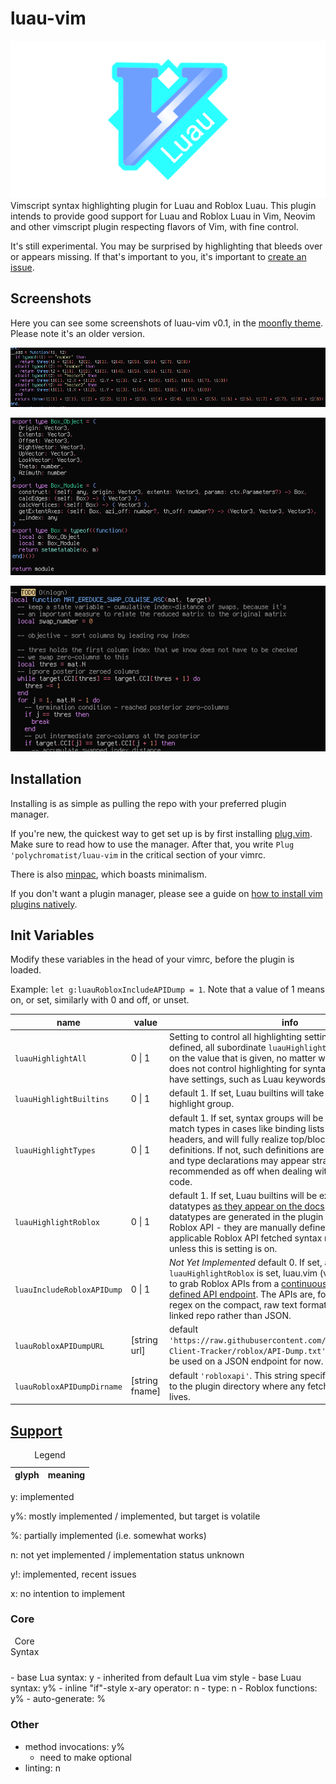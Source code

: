 # luau-vim
![splashscreen](luau-vim-repologo.png)
Vimscript syntax highlighting plugin for Luau and Roblox Luau. 
This plugin intends to provide good support for Luau and Roblox Luau in Vim, Neovim and other vimscript plugin respecting flavors of Vim, with fine control.

It's still experimental. You may be surprised by highlighting that bleeds over or appears missing. If that's important to you, it's important to [create an issue](https://github.com/polychromatist/luau-vim/issues).

## Screenshots

Here you can see some screenshots of luau-vim v0.1, in the [moonfly theme](https://github.com/bluz71/vim-moonfly-colors).
Please note it's an older version.

![three, add method](screenshots/three-add.png)

![geoplane, Box type](screenshots/geoplane-box-type.png)

![geoplane, Mesh3.CSCMatrix](screenshots/geoplane-mesh3-cscmat-nfn.png)

## Installation
Installing is as simple as pulling the repo with your preferred plugin manager.

If you're new, the quickest way to get set up is by first installing [plug.vim](https://github.com/vim-plug/plug.vim).
Make sure to read how to use the manager.
After that, you write `Plug 'polychromatist/luau-vim` in the critical section of your vimrc.

There is also [minpac](https://github.com/k-takata/minpac), which boasts minimalism.

If you don't want a plugin manager, please see a guide on [how to install vim plugins natively](https://www.youtube.com/watch?v=3fkTCkc687s).

## Init Variables

Modify these variables in the head of your vimrc, before the plugin is loaded.

Example: `let g:luauRobloxIncludeAPIDump = 1`. Note that a value of 1 means on, or set, similarly with 0 and off, or unset.

<table>
  <thead>
    <th>name</th>
    <th>value</th>
    <th>info</th>
  </thead>
  <tbody>
    <tr>
      <td><code>luauHighlightAll</code></td>
      <td>0 | 1</td>
      <td>Setting to control all highlighting settings. When this is defined, all subordinate <code>luauHighlight*</code> variables will take on the value that is given, no matter what. Note that this does not control highlighting for syntax clusters that don't have settings, such as Luau keywords, expressions, etc. </td>
    </tr>
    <tr>
      <td><code>luauHighlightBuiltins</code></td>
      <td>0 | 1</td>
      <td>default 1. If set, Luau builtins will take on <code>luauFunction</code> highlight group.</td>
    </tr>
    <tr>
      <td><code>luauHighlightTypes</code></td>
      <td>0 | 1</td>
      <td>default 1. If set, syntax groups will be modified to try to match types in cases like binding lists or after function headers, and will fully realize top/block-level type definitions. If not, such definitions are treated like tables, and type declarations may appear strange. Not recommended as off when dealing with strictly typed code.</td>
    </tr>
    <tr>
      <td><code>luauHighlightRoblox</code></td>
      <td>0 | 1</td>
      <td>default 1. If set, Luau builtins will be extended by Roblox datatypes <a href="https://create.roblox.com/docs/reference/engine/datatypes">as they appear on the docs</a>. None of these datatypes are generated in the plugin by fetching the Roblox API - they are manually defined. However, any applicable Roblox API fetched syntax rules are impossible unless this is setting is on.</td>
    </tr>
    <tr>
      <td><code>luauIncludeRobloxAPIDump</code></td>
      <td>0 | 1</td>
      <td><em>Not Yet Implemented</em> default 0. If set, and as long as <code>luauHighlightRoblox</code> is set, luau.vim (v0.2.1+) will attempt to grab Roblox APIs from a <a href="https://github.com/MaximumADHD/Roblox-Client-Tracker">continuously refreshed, user-defined API endpoint</a>. The APIs are, for now, parsed using regex on the compact, raw text format specified in the linked repo rather than JSON.</td>
    </tr>
    <tr>
      <td><code>luauRobloxAPIDumpURL</code></td>
      <td>[string url]</td>
      <td>default <code>'https://raw.githubusercontent.com/MaximumADHD/Roblox-Client-Tracker/roblox/API-Dump.txt'</code>. This setting cannot be used on a JSON endpoint for now.</td>
    </tr>
    <tr>
      <td><code>luauRobloxAPIDumpDirname</code></td>
      <td>[string fname]</td>
      <td>default <code>'robloxapi'</code>. This string specifies the path relative to the plugin directory where any fetched Roblox API data lives.</td>
    </tr>
  </tbody>
</table>

## [Support](https://luau-lang.org)

<table>
  <caption>Legend</caption>
  <thead>
    <th>glyph</th>
    <th>meaning</th>
  </thead>
  <tbody>
  </tbody>
</table>
y: implemented

y%: mostly implemented / implemented, but target is volatile

%: partially implemented (i.e. somewhat works)

n: not yet implemented / implementation status unknown

y!: implemented, recent issues

x: no intention to implement

### Core
<table>
  <caption>Core Syntax</caption>

  <tr>
  </tr>
</table>
- base Lua syntax: y
  - inherited from default Lua vim style
- base Luau syntax: y%
  - inline "if"-style x-ary operator: n
  - type: n
- Roblox functions: y%
  - auto-generate: %

### Other
- method invocations: y%
  - need to make optional
- linting: n
